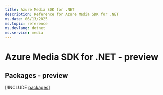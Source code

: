 ```yaml
---
title: Azure Media SDK for .NET
description: Reference for Azure Media SDK for .NET
ms.date: 06/13/2025
ms.topic: reference
ms.devlang: dotnet
ms.service: media
---
```

# Azure Media SDK for .NET - preview
## Packages - preview
[!INCLUDE [packages](media-index.md)]